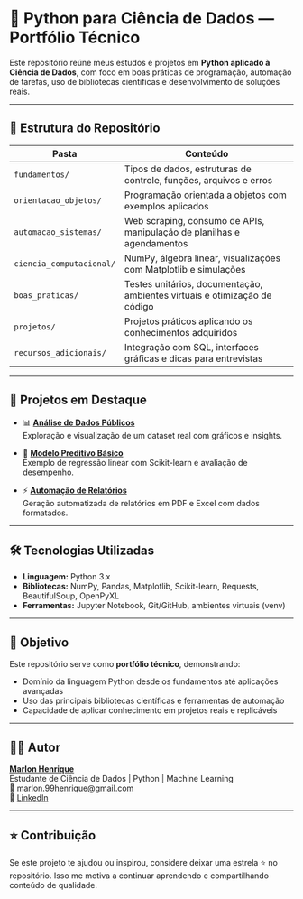 # 🐍 Python para Ciência de Dados — Portfólio Técnico

Este repositório reúne meus estudos e projetos em **Python aplicado à Ciência de Dados**, com foco em boas práticas de programação, automação de tarefas, uso de bibliotecas científicas e desenvolvimento de soluções reais.


---

## 📁 Estrutura do Repositório

| Pasta                    | Conteúdo                                                                 |
|-------------------------|--------------------------------------------------------------------------|
| `fundamentos/`          | Tipos de dados, estruturas de controle, funções, arquivos e erros        |
| `orientacao_objetos/`   | Programação orientada a objetos com exemplos aplicados                   |
| `automacao_sistemas/`   | Web scraping, consumo de APIs, manipulação de planilhas e agendamentos   |
| `ciencia_computacional/`| NumPy, álgebra linear, visualizações com Matplotlib e simulações         |
| `boas_praticas/`        | Testes unitários, documentação, ambientes virtuais e otimização de código|
| `projetos/`             | Projetos práticos aplicando os conhecimentos adquiridos                  |
| `recursos_adicionais/`  | Integração com SQL, interfaces gráficas e dicas para entrevistas          |

---

## 🚀 Projetos em Destaque

- 📊 **[Análise de Dados Públicos](projetos/analise_dados_publicos/analise.ipynb)**  
  Exploração e visualização de um dataset real com gráficos e insights.

- 🤖 **[Modelo Preditivo Básico](projetos/modelo_preditivo_basico/modelo.ipynb)**  
  Exemplo de regressão linear com Scikit-learn e avaliação de desempenho.

- ⚡ **[Automação de Relatórios](projetos/automacao_relatorios/relatorio.py)**  
  Geração automatizada de relatórios em PDF e Excel com dados formatados.

---

## 🛠️ Tecnologias Utilizadas

- **Linguagem:** Python 3.x  
- **Bibliotecas:** NumPy, Pandas, Matplotlib, Scikit-learn, Requests, BeautifulSoup, OpenPyXL  
- **Ferramentas:** Jupyter Notebook, Git/GitHub, ambientes virtuais (venv)

---

## 🎯 Objetivo

Este repositório serve como **portfólio técnico**, demonstrando:

- Domínio da linguagem Python desde os fundamentos até aplicações avançadas  
- Uso das principais bibliotecas científicas e ferramentas de automação  
- Capacidade de aplicar conhecimento em projetos reais e replicáveis  

---

## 👨‍💻 Autor

[**Marlon Henrique**](https://github.com/Marlon99henrique)  
Estudante de Ciência de Dados | Python | Machine Learning  
📧 marlon.99henrique@gmail.com  
🔗 [LinkedIn](https://www.linkedin.com/in/marlon-henrique-abdon-silva-8704a8217/)

---

## ⭐️ Contribuição

Se este projeto te ajudou ou inspirou, considere deixar uma estrela ⭐ no repositório. Isso me motiva a continuar aprendendo e compartilhando conteúdo de qualidade.

